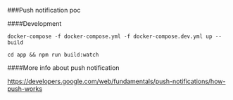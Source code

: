 ###Push notification poc

####Development

`docker-compose -f docker-compose.yml -f docker-compose.dev.yml up --build`

`cd app && npm run build:watch`

####More info about push notification

https://developers.google.com/web/fundamentals/push-notifications/how-push-works
